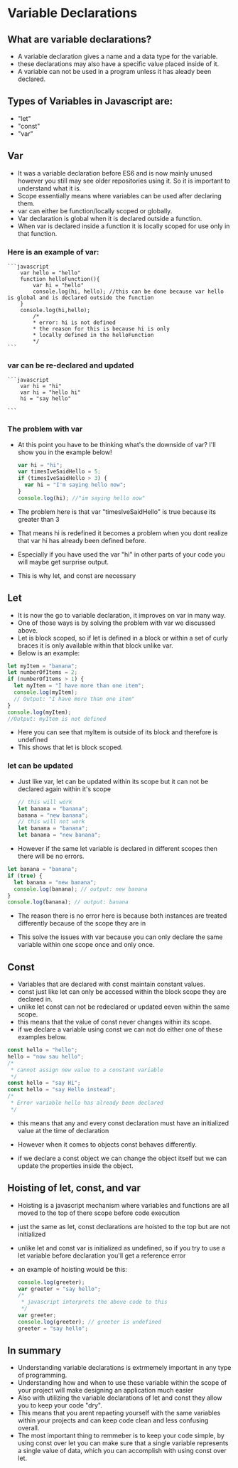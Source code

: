# Variable Declarations

## What are variable declarations?

- A variable declaration gives a name and a data type for the variable.
- these declarations may also have a specific value placed inside of it.
- A variable can not be used in a program unless it has aleady been declared.

## Types of Variables in Javascript are:

- "let"
- "const"
- "var"

## Var

- It was a variable declaration before ES6 and is now mainly unused however you still may see older repositories using it. So it is important to understand what it is.
- Scope essentially means where variables can be used after declaring them.
- var can either be function/locally scoped or globally.
- Var declaration is global when it is declared outside a function.
- When var is declared inside a function it is locally scoped for use only in that function.

### Here is an example of var:

    ```javascript
        var hello = "hello"
        function helloFunction(){
            var hi = "hello"
            console.log(hi, hello); //this can be done because var hello is global and is declared outside the function
        }
        console.log(hi,hello);
            /*
            * error: hi is not defined
            * the reason for this is because hi is only
            * locally defined in the helloFunction
            */
    ```

### var can be re-declared and updated

    ```javascript
        var hi = "hi"
        var hi = "hello hi"
        hi = "say hello"

    ```

### The problem with var

- At this point you have to be thinking what's the downside of var? I'll show you in the example below!

  ```javascript
  var hi = "hi";
  var timesIveSaidHello = 5;
  if (timesIveSaidHello > 3) {
    var hi = "I'm saying hello now";
  }
  console.log(hi); //"im saying hello now"
  ```

- The problem here is that var "timesIveSaidHello" is true because its greater than 3
- That means hi is redefined it becomes a problem when you dont realize that var hi has already been defined before.
- Especially if you have used the var "hi" in other parts of your code you will maybe get surprise output.
- This is why let, and const are necessary

## Let

- It is now the go to variable declaration, it improves on var in many way.
- One of those ways is by solving the problem with var we discussed above.
- Let is block scoped, so if let is defined in a block or within a set of curly braces it is only available within that block unlike var.
- Below is an example:

```javascript
let myItem = "banana";
let numberOfItems = 2;
if (numberOfItems > 1) {
  let myItem = "I have more than one item";
  console.log(myItem);
  // Output: "I have more than one item"
}
console.log(myItem);
//Output: myItem is not defined
```

- Here you can see that myItem is outside of its block and therefore is undefined
- This shows that let is block scoped.

### let can be updated

- Just like var, let can be updated within its scope but it can not be declared again within it's scope

  ```javascript
  // this will work
  let banana = "banana";
  banana = "new banana";
  // this will not work
  let banana = "banana";
  let banana = "new banana";
  ```

- However if the same let variable is declared in different scopes then there will be no errors.

```javascript
let banana = "banana";
if (true) {
  let banana = "new banana";
  console.log(banana); // output: new banana
}
console.log(banana); // output: banana
```

- The reason there is no error here is because both instances are treated differently because of the scope they are in

- This solve the issues with var because you can only declare the same variable within one scope once and only once.

## Const

- Variables that are declared with const maintain constant values.
- const just like let can only be accessed within the block scope they are declared in.
- unlike let const can not be redeclared or updated eeven within the same scope.
- this means that the value of const never changes within its scope.
- if we declare a variable using const we can not do either one of these examples below.

```javascript
const hello = "hello";
hello = "now sau hello";
/*
 * cannot assign new value to a constant variable
 */
const hello = "say Hi";
const hello = "say Hello instead";
/*
 * Error variable hello has already been declared
 */
```

- this means that any and every const declaration must have an initialized value at the time of declaration

- However when it comes to objects const behaves differently.
- if we declare a const object we can change the object itself but we can update the properties inside the object.

## Hoisting of let, const, and var

- Hoisting is a javascript mechanism where variables and functions are all moved to the top of there scope before code execution
- just the same as let, const declarations are hoisted to the top but are not initialized
- unlike let and const var is initialized as undefined, so if you try to use a let variable before declaration you'll get a reference error
- an example of hoisting would be this:

  ```javascript
  console.log(greeter);
  var greeter = "say hello";
  /*
   * javascript interprets the above code to this
   */
  var greeter;
  console.log(greeter); // greeter is undefined
  greeter = "say hello";
  ```

## In summary

- Understanding variable declarations is extrmemely important in any type of programming.
- Understanding how and when to use these variable within the scope of your project will make designing an application much easier
- Also with utilizing the variable declarations of let and const they allow you to keep your code "dry".
- This means that you arent repaeting yourself with the same variables within your projects and can keep code clean and less confusing overall.
- The most important thing to remmeber is to keep your code simple, by using const over let you can make sure that a single variable represents a single value of data, which you can accomplish with using const over let.
